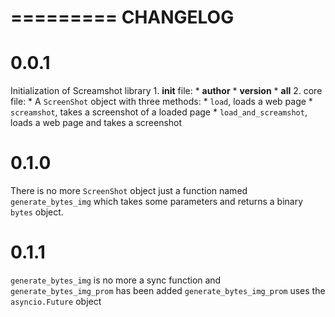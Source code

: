 =========
CHANGELOG
=========

0.0.1
===

Initialization of Screamshot library
    1. __init__ file:
        * __author__
        * __version__
        * __all__
    2. core file:
        * A `ScreenShot` object with three methods:
            * `load`, loads a web page
            * `screamshot`, takes a screenshot of a loaded page
            * `load_and_screamshot`, loads a web page and takes a screenshot

0.1.0
===

There is no more `ScreenShot` object just a function named `generate_bytes_img` which
takes some parameters and returns a binary `bytes` object.

0.1.1
===

`generate_bytes_img` is no more a sync function and `generate_bytes_img_prom` has been added
`generate_bytes_img_prom` uses the `asyncio.Future` object
